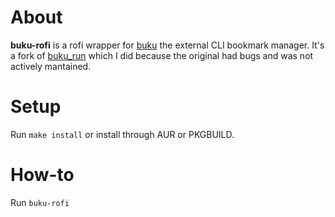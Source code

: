 # About
**buku-rofi** is a rofi wrapper for [buku](https://github.com/jarun/buku) the external CLI bookmark manager. It's a fork of [buku_run](https://github.com/carnager/buku_run) which I did because the original had bugs and was not actively mantained.

# Setup
Run `make install` or install through AUR or PKGBUILD.

# How-to
Run `buku-rofi`

